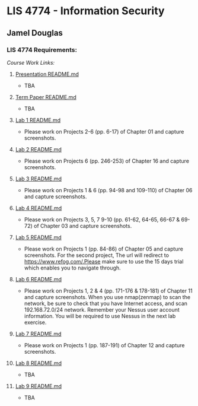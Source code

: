 # LIS 4774 - Information Security
## Jamel Douglas

### LIS 4774 Requirements:

*Course Work Links:*

1. [Presentation README.md](Presentation/README.md "My Presentation README.md file")
    - TBA

2. [Term Paper README.md](Term/README.md "My Term Paper README.md file")
    - TBA

3. [Lab 1 README.md](L1/README.md "My Lab 1 README.md file")
    - Please work on Projects 2-6 (pp. 6-17) of Chapter 01 and capture screenshots.

4. [Lab 2 README.md](L2/README.md "My Lab 2 README.md file")
    - Please work on Projects 6 (pp. 246-253) of Chapter 16 and capture screenshots.

5. [Lab 3 README.md](L3/README.md "My Lab 3 README.md file")
    - Please work on Projects 1 & 6 (pp. 94-98 and 109-110) of Chapter 06 and capture screenshots.

6. [Lab 4 README.md](L4/README.md "My Lab 4 README.md file")
    - Please work on Projects 3, 5, 7 9-10 (pp. 61-62, 64-65, 66-67 & 69-72) of Chapter 03 and capture screenshots. 

7. [Lab 5 README.md](L5/README.md "My Lab 5 README.md file")
    - Please work on Projects 1 (pp. 84-86) of Chapter 05 and capture screenshots. For the second project, The url will redirect to https://www.refog.com/.Please make sure to use the 15 days trial which enables you to navigate through. 

8. [Lab 6 README.md](L6/README.md "My Lab 6 README.md file")
    - Please work on Projects 1, 2 & 4 (pp. 171-176 & 178-181) of Chapter 11 and capture screenshots. When you use nmap(zenmap) to scan the network, be sure to check that you have Internet access, and scan 192.168.72.0/24 network. Remember your Nessus user account information. You will be required to use Nessus in the next lab exercise. 

9. [Lab 7 README.md](L7/README.md "My Lab 7 README.md file")
    - Please work on Projects 1 (pp. 187-191) of Chapter 12 and capture screenshots. 

10. [Lab 8 README.md](L8/README.md "My Lab 8 README.md file")
    - TBA

11. [Lab 9 README.md](L9/README.md "My Lab 9 README.md file")
    - TBA